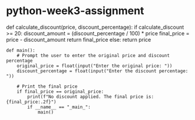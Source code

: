 # python-week3-assignment

def calculate_discount(price, discount_percentage):
    if calculate_discount >= 20:
        discount_amount = (discount_percentage / 100) * price
        final_price = price - discount_amount
        return final_price
    else:
        return price
    
    def main():
        # Prompt the user to enter the original price and discount percentage
        original_price = float(input("Enter the original price: "))
        discount_percentage = float(input("Enter the discount percentage: "))

        # Print the final price
        if final_price == original_price:
            print(f"No discount applied. The final price is: {final_price:.2f}")
            if __name__ == "_main_":
                main()
